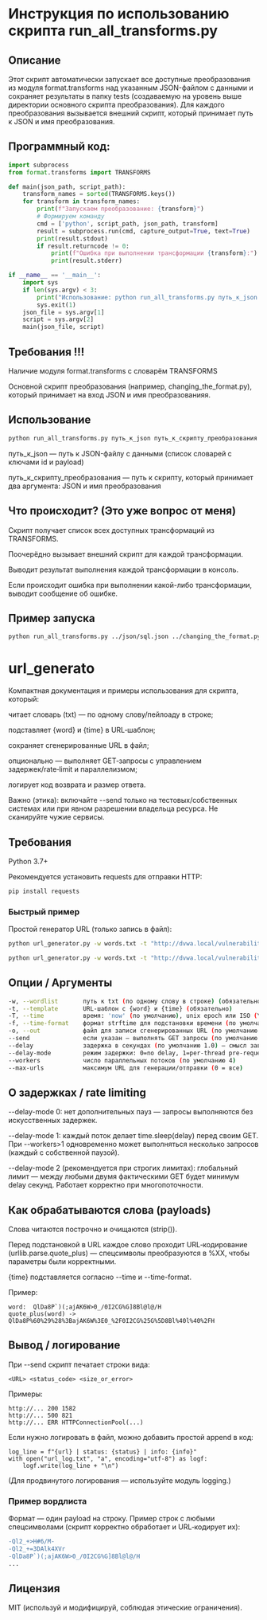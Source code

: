 # Инструкция по использованию скрипта run_all_transforms.py

## Описание

Этот скрипт автоматически запускает все доступные преобразования из модуля format.transforms над указанным JSON-файлом с данными и сохраняет результаты в папку tests (создаваемую на уровень выше директории основного скрипта преобразования). Для каждого преобразования вызывается внешний скрипт, который принимает путь к JSON и имя преобразования.

## Программный код: 

```python
import subprocess
from format.transforms import TRANSFORMS

def main(json_path, script_path):
    transform_names = sorted(TRANSFORMS.keys())
    for transform in transform_names:
        print(f"Запускаем преобразование: {transform}")
        # Формируем команду
        cmd = ['python', script_path, json_path, transform]
        result = subprocess.run(cmd, capture_output=True, text=True)
        print(result.stdout)
        if result.returncode != 0:
            print(f"Ошибка при выполнении трансформации {transform}:")
            print(result.stderr)

if __name__ == '__main__':
    import sys
    if len(sys.argv) < 3:
        print("Использование: python run_all_transforms.py путь_к_json путь_к_скрипту")
        sys.exit(1)
    json_file = sys.argv[1]
    script = sys.argv[2]
    main(json_file, script)
```

## Требования !!!

Наличие модуля format.transforms с словарём TRANSFORMS

Основной скрипт преобразования (например, changing_the_format.py), который принимает на вход JSON и имя преобразованияя.

## Использование

```bash
python run_all_transforms.py путь_к_json путь_к_скрипту_преобразования
```

путь_к_json — путь к JSON-файлу с данными (список словарей с ключами id и payload)

путь_к_скрипту_преобразования — путь к скрипту, который принимает два аргумента: JSON и имя преобразования

## Что происходит? (Это уже вопрос от меня)

Скрипт получает список всех доступных трансформаций из TRANSFORMS.

Поочерёдно вызывает внешний скрипт для каждой трансформации.

Выводит результат выполнения каждой трансформации в консоль.

Если происходит ошибка при выполнении какой-либо трансформации, выводит сообщение об ошибке.

## Пример запуска 

```bash
python run_all_transforms.py ../json/sql.json ../changing_the_format.py
```

# url_generato

Компактная документация и примеры использования для скрипта, который:

читает словарь (txt) — по одному слову/пейлоаду в строке;

подставляет {word} и {time} в URL‑шаблон;

сохраняет сгенерированные URL в файл;

опционально — выполняет GET‑запросы с управлением задержек/rate‑limit и параллелизмом;

логирует код возврата и размер ответа.

Важно (этика): включайте --send только на тестовых/собственных системах или при явном разрешении владельца ресурса. Не сканируйте чужие сервисы.

## Требования

Python 3.7+

Рекомендуется установить requests для отправки HTTP:

```bash
pip install requests
```

### Быстрый пример

Простой генератор URL (только запись в файл):

```bash
python url_generator.py -w words.txt -t "http://dvwa.local/vulnerabilities/sqli?id={word}&time={time}" -o out.txt
```


```bash
python url_generator.py -w words.txt -t "http://dvwa.local/vulnerabilities/sqli?id={word}&time={time}" --send --delay 2.0 --delay-mode 1 --workers 4
```

## Опции / Аргументы

```bash
-w, --wordlist       путь к txt (по одному слову в строке) (обязательно)
-t, --template       URL-шаблон с {word} и {time} (обязательно)
-T, --time           время: 'now' (по умолчанию), unix epoch или ISO (YYYY-MM-DDTHH:MM:SS) или literal
-f, --time-format    формат strftime для подстановки времени (по умолчанию "%Y-%m-%dT%H:%M:%S")
-o, --out            файл для записи сгенерированных URL (по умолчанию generated_urls.txt)
--send               если указан — выполнять GET запросы (по умолчанию OFF)
--delay              задержка в секундах (по умолчанию 1.0) — смысл зависит от --delay-mode
--delay-mode         режим задержки: 0=no delay, 1=per-thread pre-request sleep, 2=global strict rate limit (по умолчанию 2)
--workers            число параллельных потоков (по умолчанию 4)
--max-urls           максимум URL для генерации/отправки (0 = все)
```

## О задержках / rate limiting

--delay-mode 0: нет дополнительных пауз — запросы выполняются без искусственных задержек.

--delay-mode 1: каждый поток делает time.sleep(delay) перед своим GET. При --workers>1 одновременно может выполняться несколько запросов (каждый с собственной паузой).

--delay-mode 2 (рекомендуется при строгих лимитах): глобальный лимит — между любыми двумя фактическими GET будет минимум delay секунд. Работает корректно при многопоточности.

## Как обрабатываются слова (payloads)

Слова читаются построчно и очищаются (strip()).

Перед подстановкой в URL каждое слово проходит URL‑кодирование (urllib.parse.quote_plus) — спецсимволы преобразуются в %XX, чтобы параметры были корректными.

{time} подставляется согласно --time и --time-format.

Пример:
```arduino
word:  QlDa8P`)(;ajAK6W>0_/0I2CG%G]8Bl@l@/H
quote_plus(word) -> QlDa8P%60%29%28%3BajAK6W%3E0_%2F0I2CG%25G%5D8Bl%40l%40%2FH
```

## Вывод / логирование

При --send скрипт печатает строки вида:

```php-template
<URL> <status_code> <size_or_error>
```
Примеры:

```arduino
http://... 200 1582
http://... 500 821
http://... ERR HTTPConnectionPool(...)
```

Если нужно логировать в файл, можно добавить простой append в код:

```puthon
log_line = f"{url} | status: {status} | info: {info}"
with open("url_log.txt", "a", encoding="utf-8") as logf:
    logf.write(log_line + "\n")
```

(Для продвинутого логирования — используйте модуль logging.)

### Пример вордлиста

Формат — один payload на строку. Пример строк с любыми спецсимволами (скрипт корректно обработает и URL‑кодирует их):

```diff
-Ql2_+>H#6/M-
-Ql2_+=3DAlk4XVr
-QlDa8P`)(;ajAK6W>0_/0I2CG%G]8Bl@l@/H
...
```

## Лицензия

MIT (используй и модифицируй, соблюдая этические ограничения).